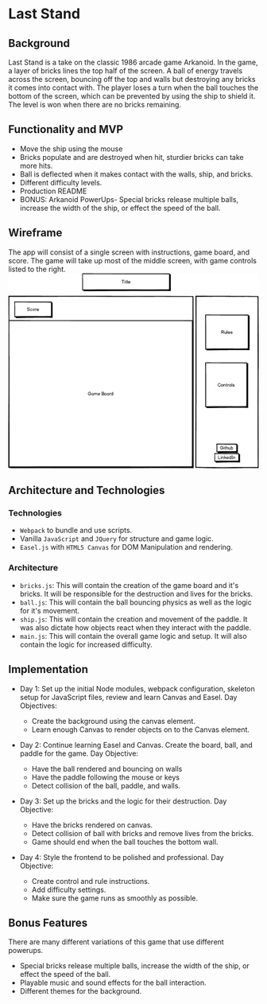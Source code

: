 # Last Stand

## Background
Last Stand is a take on the classic 1986 arcade game Arkanoid. In the game, a layer of bricks lines the top half of the screen. A ball of energy travels across the screen, bouncing off the top and walls but destroying any bricks it comes into contact with. The player loses a turn when the ball touches the bottom of the screen, which can be prevented by using the ship to shield it. The level is won when there are no bricks remaining.

## Functionality and MVP
- Move the ship using the mouse
- Bricks populate and are destroyed when hit, sturdier bricks can take more hits.
- Ball is deflected when it makes contact with the walls, ship, and bricks.
- Different difficulty levels.
- Production README
- BONUS: Arkanoid PowerUps- Special bricks release multiple balls, increase the width of the ship, or effect the speed of the ball.

## Wireframe
The app will consist of a single screen with instructions, game board, and score. The game will take up most of the middle screen, with game controls listed to the right.
![Wireframes](./LastStand.png)

## Architecture and Technologies

### Technologies
- `Webpack` to bundle and use scripts.
- Vanilla `JavaScript` and `JQuery` for structure and game logic.
- `Easel.js` with `HTML5 Canvas` for DOM Manipulation and rendering.

### Architecture
- `bricks.js`: This will contain the creation of the game board and it's bricks. It will be responsible for the destruction and lives for the bricks.
- `ball.js`: This will contain the ball bouncing physics as well as the logic for it's movement.
- `ship.js`: This will contain the creation and movement of the paddle. It was also dictate how objects react when they interact with the paddle.
- `main.js`: This will contain the overall game logic and setup. It will also contain the logic for increased difficulty.

## Implementation

- Day 1: Set up the initial Node modules, webpack configuration, skeleton setup for JavaScript files, review and learn Canvas and Easel. Day Objectives:
  - Create the background using the canvas element.  
  -  Learn enough Canvas to render objects on to the Canvas element.


- Day 2: Continue learning Easel and Canvas. Create the board, ball, and paddle for the game.  Day Objective:
  - Have the ball rendered and bouncing on walls
  - Have the paddle following the mouse or keys
  - Detect collision of the ball, paddle, and walls.


- Day 3: Set up the bricks and the logic for their destruction. Day Objective:
  - Have the bricks rendered on canvas.
  - Detect collision of ball with bricks and remove lives from the bricks.
  - Game should end when the ball touches the bottom wall.


- Day 4:  Style the frontend to be polished and professional.
Day Objective:
  - Create control and rule instructions.
  - Add difficulty settings.
  - Make sure the game runs as smoothly as possible.

## Bonus Features
There are many different variations of this game that use different powerups.
- Special bricks release multiple balls, increase the width of the ship, or effect the speed of the ball.
- Playable music and sound effects for the ball interaction.
- Different themes for the background.
